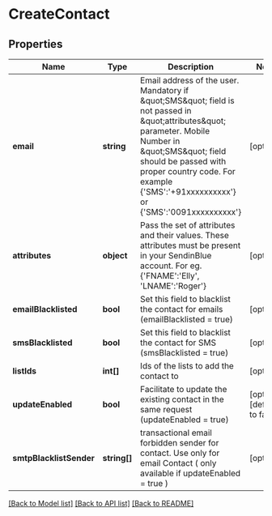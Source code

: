 # CreateContact

## Properties
Name | Type | Description | Notes
------------ | ------------- | ------------- | -------------
**email** | **string** | Email address of the user. Mandatory if \&quot;SMS\&quot; field is not passed in \&quot;attributes\&quot; parameter. Mobile Number in \&quot;SMS\&quot; field should be passed with proper country code. For example {&#39;SMS&#39;:&#39;+91xxxxxxxxxx&#39;} or {&#39;SMS&#39;:&#39;0091xxxxxxxxxx&#39;} | [optional] 
**attributes** | **object** | Pass the set of attributes and their values. These attributes must be present in your SendinBlue account. For eg. {&#39;FNAME&#39;:&#39;Elly&#39;, &#39;LNAME&#39;:&#39;Roger&#39;} | [optional] 
**emailBlacklisted** | **bool** | Set this field to blacklist the contact for emails (emailBlacklisted &#x3D; true) | [optional] 
**smsBlacklisted** | **bool** | Set this field to blacklist the contact for SMS (smsBlacklisted &#x3D; true) | [optional] 
**listIds** | **int[]** | Ids of the lists to add the contact to | [optional] 
**updateEnabled** | **bool** | Facilitate to update the existing contact in the same request (updateEnabled &#x3D; true) | [optional] [default to false]
**smtpBlacklistSender** | **string[]** | transactional email forbidden sender for contact. Use only for email Contact ( only available if updateEnabled &#x3D; true ) | [optional] 

[[Back to Model list]](../../README.md#documentation-for-models) [[Back to API list]](../../README.md#documentation-for-api-endpoints) [[Back to README]](../../README.md)


